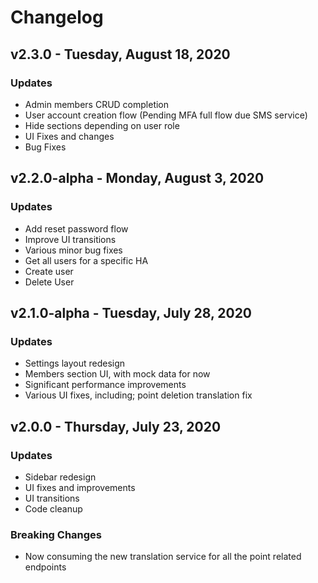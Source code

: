 # Changelog

## v2.3.0 - Tuesday, August 18, 2020

### Updates
* Admin members CRUD completion
* User account creation flow (Pending MFA full flow due SMS service)
* Hide sections depending on user role
* UI Fixes and changes
* Bug Fixes

## v2.2.0-alpha - Monday, August 3, 2020

### Updates
* Add reset password flow
* Improve UI transitions
* Various minor bug fixes
* Get all users for a specific HA
* Create user
* Delete User

## v2.1.0-alpha - Tuesday, July 28, 2020

### Updates
* Settings layout redesign
* Members section UI, with mock data for now 
* Significant performance improvements
* Various UI fixes, including; point deletion translation fix

## v2.0.0 - Thursday, July 23, 2020

### Updates
* Sidebar redesign
* UI fixes and improvements
* UI transitions
* Code cleanup

### Breaking Changes
* Now consuming the new translation service for all the point related endpoints
